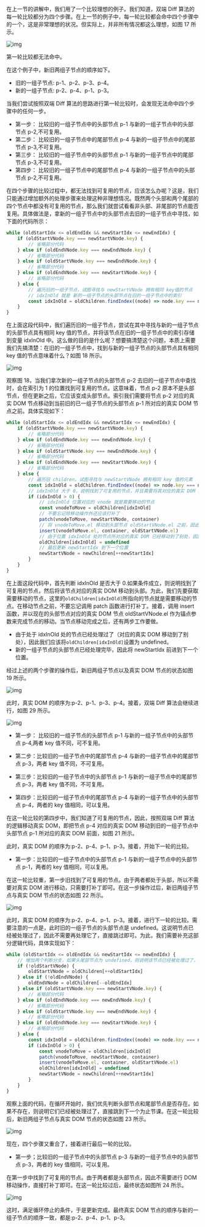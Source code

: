 在上一节的讲解中，我们用了一个比较理想的例子。我们知道，双端 Diff 算法的每一轮比较都分为四个步骤。在上一节的例子中，每一轮比较都会命中四个步骤中的一个，这是非常理想的状况。但实际上，并非所有情况都这么理想，如图 17 所示。

![img](../assets/VueImage/DoubleDiff-17.png)

第一轮比较都无法命中。

在这个例子中，新旧两组子节点的顺序如下。

- 旧的一组子节点: p-1、p-2、p-3、p-4。
- 新的一组子节点: p-2、p-4、p-1、p-3。

当我们尝试按照双端 Diff 算法的思路进行第一轮比较时，会发现无法命中四个步骤中的任何一步。

- 第一步： 比较旧的一组子节点中的头部节点 p-1 与新的一组子节点中的头部节点 p-2,不可复用。
- 第二步： 比较旧的一组子节点中的尾部节点 p-4 与新的一组子节点中的尾部节点 p-3,不可复用。
- 第三步： 比较旧的一组子节点中的头部节点 p-1 与新的一组子节点中的尾部节点 p-3,不可复用。
- 第四步： 比较旧的一组子节点中的尾部节点 p-4 与新的一组子节点中的头部节点 p-2,不可复用。

在四个步骤的比较过程中，都无法找到可复用的节点，应该怎么办呢？这是，我们只能通过增加额外的处理步骤来处理这种非理想情况。既然两个头部和两个尾部的四个节点中都没有可复用的节点，那么我们就尝试看看非头部、非尾部的节点能否复用。具体做法是，拿新的一组子节点中的头部节点去旧的一组子节点中寻找，如下面的代码所示：

```js
while (oldStartIdx <= oldEndIdx && newStartIdx <= newEndIdx) {
	if (oldStartVNode.key === newStartVNode.key) {
		// 省略部分代码
	} else if (oldEndVNode.key === newEndVNode.key) {
		// 省略部分代码
	} else if (oldStartVNode.key === newEndVNode.key) {
		// 省略部分代码
	} else if (oldEndVNode.key === newStartVNode.key) {
		// 省略部分代码
	} else {
		// 遍历旧的一组子节点，试图寻找与 newStartVNode 拥有相同 key值的节点
		// idxInOld 就是 新的一组子节点的头部节点在旧的一组子节点中的索引
		const idxInOld = oldChildren.findIndex((node) => node.key === newStartVNode.key)
	}
}
```

在上面这段代码中，我们遍历旧的一组子节点，尝试在其中寻找与新的一组子节点的头部节点具有相同 key 值的节点，并将该节点在旧的一组子节点中的索引存储到变量 idxInOld 中。这么做的目的是什么呢？想要搞清楚这个问题，本质上需要我们先搞清楚：在旧的一组子节点中，找到与新的一组子节点的头部节点具有相同 key 值的节点意味着什么？如图 18 所示。

![img](../assets/VueImage/DoubleDiff-18.png)

观察图 18，当我们拿次新的一组子节点的头部节点 p-2 去旧的一组子节点中查找时，会在索引为 1 的位置找到可复用的节点。这意味着，节点 p-2 原本不是头部节点，但在更新之后，它应该变成头部节点。索引我们需要将节点 p-2 对应的真实 DOM 节点移动到当前旧的已一组子节点的头部节点 p-1 所对应的真实 DOM 节点之前。具体实现如下：

```js
while (oldStartIdx <= oldEndIdx && newStartIdx <= newEndIdx) {
	if (oldStartVNode.key === newStartVNode.key) {
		// 省略部分代码
	} else if (oldEndVNode.key === newEndVNode.key) {
		// 省略部分代码
	} else if (oldStartVNode.key === newEndVNode.key) {
		// 省略部分代码
	} else if (oldEndVNode.key === newStartVNode.key) {
		// 省略部分代码
	} else {
		// 遍历旧 children，试图寻找与 newStartVNode 拥有相同 key 值的元素
		const idxInOld = oldChildren.findIndex((node) => node.key === newStartVNode.key)
		// idxInOld 大于 0，说明找到了可复用的节点，并且需要将其对应的真实 DOM 移动到头部
		if (idxInOld > 0) {
			// idxInOld 位置对应的 vnode 就是需要移动的节点
			const vnodeToMove = oldChildren[idxInOld]
			// 不要忘记除移动操作外还应该打补丁
			patch(vnodeToMove, newStartVNode, container)
			// 将 vnodeToMove.el 移动到头部节点 oldStartVNode.el 之前，因此使用后者作为锚点
			insert(vnodeToMove.el, container, oldStartVNode.el)
			// 由于位置 idxInOld 处的节点所对应的真实 DOM 已经移动到了别处，因此将其设置为 undefined
			oldChildren[idxInOld] = undefined
			// 最后更新 newStartIdx 到下一个位置
			newStartVNode = newChildren[++newStartIdx]
		}
	}
}
```

在上面这段代码中，首先判断 idxInOld 是否大于 0.如果条件成立，则说明找到了可复用的节点，然后将该节点对应的真实 DOM 移动到头部。为此，我们先要获取需要移动的节点，这里的`oldChildren[idxInOld]`所指向的节点就是需要移动的节点。在移动节点之前，不要忘记调用 patch 函数进行打补丁。接着，调用 insert 函数，并以现在的头部节点对应的真实 DOM 节点 oldStartVNode.el 作为锚点参数来完成节点的移动。当节点移动完成之后，还有两步工作要做。

- 由于处于 idxInOld 处的节点已经处理过了（对应的真实 DOM 移动到了别处），因此我们应该将`oldChildren[idxInOld]`设置为 undefined。
- 新的一组子节点的头部节点已经处理完毕，因此将 newStartIdx 前进到下一个位置。

经过上述的两个步骤的操作后，新旧两组子节点以及真实 DOM 节点的状态如图 19 所示。

![img](../assets/VueImage/DoubleDiff-19.png)

此时，真实 DOM 的顺序为:p-2、p-1、p-3、p-4。接着，双端 Diff 算法会继续进行，如图 29 所示。

![img](../assets/VueImage/DoubleDiff-20.png)

- 第一步： 比较旧的一组子节点的头部节点 p-1 与新的一组子节点中的头部节点 p-4,两者 key 值不同，可不复用。

- 第二步：比较旧的一组子节点中的尾部节点 p-4 与新的一组子节点中的尾部节点 p-3，两者 key 值不同，不可复用。

- 第三步：比较旧的一组子节点中的头部节点 p-1 与新的一组子节点中的尾部节点 p-3，两者 key 值不同，不可复用。

- 第四步：比较旧的一组子节点中的尾部节点 p-4 与新的一组子节点中的头部节点 p-4，两者的 key 值相同，可以复用。

在这一轮比较的第四步中，我们知道了可复用的节点，因此，按照双端 Diff 算法的逻辑移动真实 DOM，即把节点 p-4 对应的真实 DOM 移动到旧的一组子节点中头部节点 p-1 所对应的真实 DOM 前面，如图 21 所示。

<!-- ![img](../assets/VueImage/DoubleDiff-21.png) -->

此时，真实 DOM 的顺序为:p-2、p-4、p-1、p-3。接着，开始下一轮的比较。

- 第一步：比较旧的一组子节点中的头部节点 p-1 与新的一组子节点中的头部节点 p-1，两者的 key 值相同，可以复用。

在这一轮比较重，第一步旧找到了可复用的节点。由于两者都处于头部，所以不需要对真实 DOM 进行移动，只需要打补丁即可。在这一步操作过后，新旧两组子节点与真实 DOM 节点的状态如图 22 所示。

![img](../assets/VueImage/DoubleDiff-22.png)

此时，真实 DOM 的顺序为:p-2、p-4、p-1、p-3。接着，进行下一轮的比较。需要注意的一点是，此时旧的一组子节点的头部节点是 undefined。这说明节点已经被处理过了，因此不需要再处理它了，直接跳过即可。为此，我们需要补充这部分逻辑代码，具体实现如下：

```js
while (oldStartIdx <= oldEndIdx && newStartIdx <= newEndIdx) {
	// 增加两个判断分支，如果头尾部节点为 undefined，则说明该节点已经被处理过了，直接跳到下一个位置
	if (!oldStartVNode) {
		oldStartVNode = oldChildren[++oldStartIdx]
	} else if (!oldEndVNode) {
		oldEndVNode = oldChildren[--oldEndIdx]
	} else if (oldStartVNode.key === newStartVNode.key) {
		// 省略部分代码
	} else if (oldEndVNode.key === newEndVNode.key) {
		// 省略部分代码
	} else if (oldStartVNode.key === newEndVNode.key) {
		// 省略部分代码
	} else if (oldEndVNode.key === newStartVNode.key) {
		// 省略部分代码
	} else {
		const idxInOld = oldChildren.findIndex((node) => node.key === newStartVNode.key)
		if (idxInOld > 0) {
			const vnodeToMove = oldChildren[idxInOld]
			patch(vnodeToMove, newStartVNode, container)
			insert(vnodeToMove.el, container, oldStartVNode.el)
			oldChildren[idxInOld] = undefined
			newStartVNode = newChildren[++newStartIdx]
		}
	}
}
```

观察上面的代码，在循环开始时，我们优先判断头部节点和尾部节点是否存在。如果不存在，则说明它们已经被处理过了，直接跳到下一个为止节课。在这一轮比较后，新旧两组子节点与真实 DOM 节点的状态如图 23 所示。

![img](../assets/VueImage/DoubleDiff-23.png)

现在，四个步骤又重合了，接着进行最后一轮的比较。

- 第一步；比较旧的一组子节点中的头部节点 p-3 与新的一组子节点中的头部节点 p-3，两者的 key 值相同，可以复用。

在第一步中找到了可复用的节点。由于两者都是头部节点，因此不需要进行 DOM 移动操作，直接打补丁即可。在这一轮比较过后，最终状态如图所 24 所示。

![img](../assets/VueImage/DoubleDiff-24.png)

这时，满足循环停止的条件，于是更新完成。最终真实 DOM 节点的顺序与新的一组子节点的顺序一致，都是:p-2、p-4、p-1、p-3。
